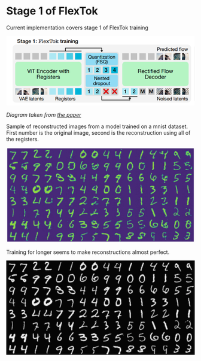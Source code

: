 # Stage 1 of FlexTok

Current implementation covers stage 1 of FlexTok training

![flextok stage1](./imgs/flextok_stage1.png)

*Diagram taken from [the paper](https://arxiv.org/abs/2502.13967)*

Sample of reconstructed images from a model trained on a mnist dataset. First number is the original image, second is the reconstruction using all of the registers.

![mnist reconstruction](./imgs/mnist_reconstruction.jpeg)

Training for longer seems to make reconstructions almost perfect.

![mnist reconstructio2](./imgs/mnist_reconstruction_100epoch.png)